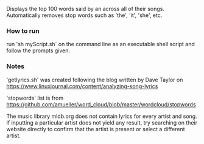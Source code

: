Displays the top 100 words said by an across all of their songs. Automatically removes stop words such as 'the', 'it', 'she', etc.

### How to run

run 'sh myScript.sh` on the command line as an executable shell script and follow the prompts given.

### Notes
'getlyrics.sh' was created following the blog written by Dave Taylor on https://www.linuxjournal.com/content/analyzing-song-lyrics

'stopwords' list is from https://github.com/amueller/word_cloud/blob/master/wordcloud/stopwords

The music library mldb.org does not contain lyrics for every artist and song. If inputting a particular artist does not yield any result, try searching on their website directly to confirm that the artist is present or select a different artist.
